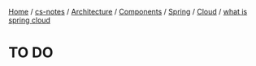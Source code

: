 [Home](https://mengxianbin.github.io) /
[cs-notes](https://mengxianbin.github.io/cs-notes/site) /
[Architecture](https://mengxianbin.github.io/cs-notes/site/Architecture) /
[Components](https://mengxianbin.github.io/cs-notes/site/Architecture/Components) /
[Spring](https://mengxianbin.github.io/cs-notes/site/Architecture/Components/Spring) /
[Cloud](https://mengxianbin.github.io/cs-notes/site/Architecture/Components/Spring/Cloud) /
[what is spring cloud](https://mengxianbin.github.io/cs-notes/site/Architecture/Components/Spring/Cloud/what%20is%20spring%20cloud)

# TO DO
